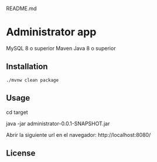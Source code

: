 README.md
# Administrator app

MySQL 8 o superior
Maven
Java 8 o superior

## Installation

```
./mvnw clean package
```

## Usage

cd target

java -jar administrator-0.0.1-SNAPSHOT.jar

Abrir la siguiente url en el navegador: http://localhost:8080/

## License
